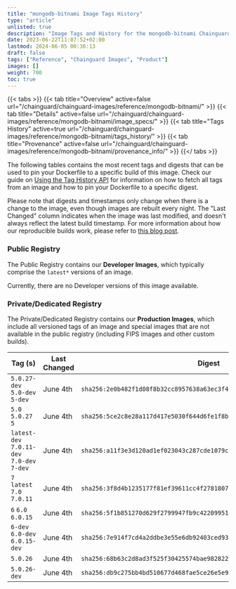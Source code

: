 ```yaml
---
title: "mongodb-bitnami Image Tags History"
type: "article"
unlisted: true
description: "Image Tags and History for the mongodb-bitnami Chainguard Image"
date: 2023-06-22T11:07:52+02:00
lastmod: 2024-06-05 00:36:13
draft: false
tags: ["Reference", "Chainguard Images", "Product"]
images: []
weight: 700
toc: true
---
```


{{< tabs >}}
{{< tab title="Overview" active=false url="/chainguard/chainguard-images/reference/mongodb-bitnami/" >}}
{{< tab title="Details" active=false url="/chainguard/chainguard-images/reference/mongodb-bitnami/image_specs/" >}}
{{< tab title="Tags History" active=true url="/chainguard/chainguard-images/reference/mongodb-bitnami/tags_history/" >}}
{{< tab title="Provenance" active=false url="/chainguard/chainguard-images/reference/mongodb-bitnami/provenance_info/" >}}
{{</ tabs >}}

The following tables contains the most recent tags and digests that can be used to pin your Dockerfile to a specific build of this image. Check our guide on [Using the Tag History API](/chainguard/chainguard-images/using-the-tag-history-api/) for information on how to fetch all tags from an image and how to pin your Dockerfile to a specific digest.

Please note that digests and timestamps only change when there is a change to the image, even though images are rebuilt every night. The "Last Changed" column indicates when the image was last modified, and doesn't always reflect the latest build timestamp. For more information about how our reproducible builds work, please refer to [this blog post](https://www.chainguard.dev/unchained/reproducing-chainguards-reproducible-image-builds).

### Public Registry
The Public Registry contains our **Developer Images**, which typically comprise the `latest*` versions of an image.

Currently, there are no Developer versions of this image available.

### Private/Dedicated Registry
The Private/Dedicated Registry contains our **Production Images**, which include all versioned tags of an image and special images that are not available in the public registry (including FIPS images and other custom builds).

| Tag (s)                                      | Last Changed | Digest                                                                    |
|----------------------------------------------|--------------|---------------------------------------------------------------------------|
|  `5.0.27-dev` `5.0-dev` `5-dev`              | June 4th     | `sha256:2e0b482f1d08f8b32cc8957638a63ec3f4dc82254c3b84e8670d592645b98569` |
|  `5.0` `5.0.27` `5`                          | June 4th     | `sha256:5ce2c8e28a117d417e5030f644d6fe1f8b4c3960e113167a1721b71e32899c7a` |
|  `latest-dev` `7.0.11-dev` `7.0-dev` `7-dev` | June 4th     | `sha256:a11f3e3d120ad1ef023043c287cde1079c53a4fd45875c0ba3de8b7f6dfb3741` |
|  `7` `latest` `7.0` `7.0.11`                 | June 4th     | `sha256:3f8d4b1235177f81ef39611cc4f278180708fb521715a92eeb15919fc28d3a9e` |
|  `6` `6.0` `6.0.15`                          | June 4th     | `sha256:5f1b851270d629f2799947fb9c422099512dd7aa5ad67a2ccc7e2a9d484d62a2` |
|  `6-dev` `6.0-dev` `6.0.15-dev`              | June 4th     | `sha256:7e914f7cd4a2ddbe3e55e6db92403ced9331e8176c314d667eb2946c6a736c52` |
|  `5.0.26`                                    | June 4th     | `sha256:68b63c2d8ad3f525f30425574bae98282279b9be325c74062d7cd145bd27f49d` |
|  `5.0.26-dev`                                | June 4th     | `sha256:db9c275bb4bd510677d468fae5ce26e5e9ea043a5db7fcf8188de4f5968035ec` |

